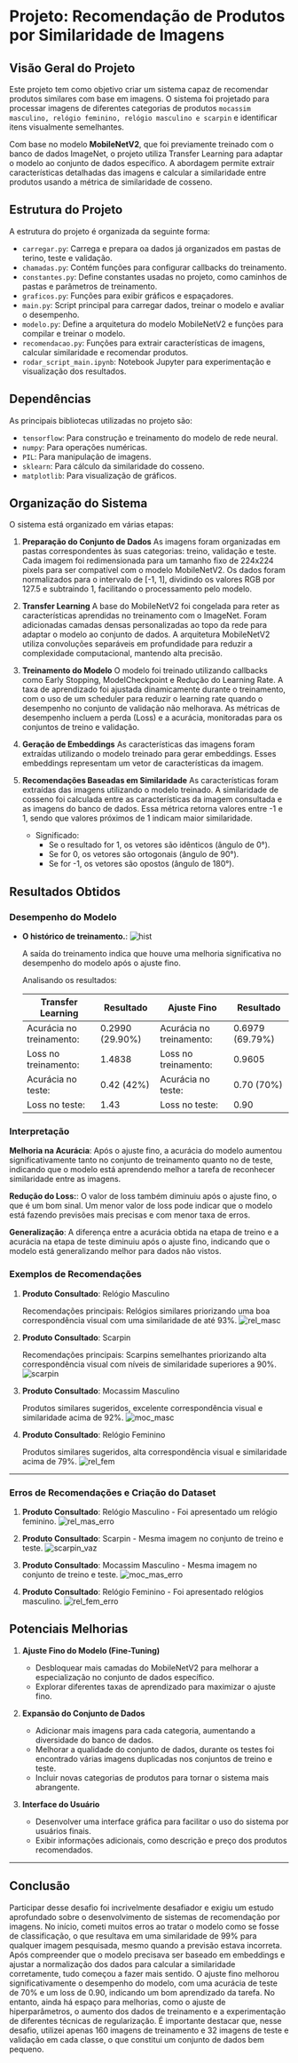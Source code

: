 # Projeto: Recomendação de Produtos por Similaridade de Imagens

## Visão Geral do Projeto
Este projeto tem como objetivo criar um sistema capaz de recomendar produtos similares com base em imagens. O sistema foi projetado para processar imagens de diferentes categorias de produtos `mocassim masculino, relógio feminino, relógio masculino e scarpin` e identificar itens visualmente semelhantes.

Com base no modelo **MobileNetV2**, que foi previamente treinado com o banco de dados ImageNet, o projeto utiliza Transfer Learning para adaptar o modelo ao conjunto de dados específico. A abordagem permite extrair características detalhadas das imagens e calcular a similaridade entre produtos usando a métrica de similaridade de cosseno.

## Estrutura do Projeto

A estrutura do projeto é organizada da seguinte forma:

- `carregar.py`: Carrega e prepara oa dados já organizados em pastas de terino, teste e validação.
- `chamadas.py`: Contém funções para configurar callbacks do treinamento.
- `constantes.py`: Define constantes usadas no projeto, como caminhos de pastas e parâmetros de treinamento.
- `graficos.py`: Funções para exibir gráficos e espaçadores.
- `main.py`: Script principal para carregar dados, treinar o modelo e avaliar o desempenho.
- `modelo.py`: Define a arquitetura do modelo MobileNetV2 e funções para compilar e treinar o modelo.
- `recomendacao.py`: Funções para extrair características de imagens, calcular similaridade e recomendar produtos.
- `rodar_script_main.ipynb`: Notebook Jupyter para experimentação e visualização dos resultados.

## Dependências

As principais bibliotecas utilizadas no projeto são:

- `tensorflow`: Para construção e treinamento do modelo de rede neural.
- `numpy`: Para operações numéricas.
- `PIL`: Para manipulação de imagens.
- `sklearn`: Para cálculo da similaridade do cosseno.
- `matplotlib`: Para visualização de gráficos.

## Organização do Sistema
O sistema está organizado em várias etapas:

1. **Preparação do Conjunto de Dados**
   As imagens foram organizadas em pastas correspondentes às suas categorias: treino, validação e teste. Cada imagem foi redimensionada para um tamanho fixo de 224x224 pixels para ser compatível com o modelo MobileNetV2. Os dados foram normalizados para o intervalo de [-1, 1], dividindo os valores RGB por 127.5 e subtraindo 1, facilitando o processamento pelo modelo.

2. **Transfer Learning**
   A base do MobileNetV2 foi congelada para reter as características aprendidas no treinamento com o ImageNet. Foram adicionadas camadas densas personalizadas ao topo da rede para adaptar o modelo ao conjunto de dados. A arquitetura MobileNetV2 utiliza convoluções separáveis em profundidade para reduzir a complexidade computacional, mantendo alta precisão.

3. **Treinamento do Modelo**
   O modelo foi treinado utilizando callbacks como Early Stopping, ModelCheckpoint e Redução do Learning Rate. A taxa de aprendizado foi ajustada dinamicamente durante o treinamento, com o uso de um scheduler para reduzir o learning rate quando o desempenho no conjunto de validação não melhorava. As métricas de desempenho incluem a perda (Loss) e a acurácia, monitoradas para os conjuntos de treino e validação.

4. **Geração de Embeddings**
   As características das imagens foram extraídas utilizando o modelo treinado para gerar embeddings. Esses embeddings representam um vetor de características da imagem.

5. **Recomendações Baseadas em Similaridade**
   As características foram extraídas das imagens utilizando o modelo treinado. A similaridade de cosseno foi calculada entre as características da imagem consultada e as imagens do banco de dados. Essa métrica retorna valores entre -1 e 1, sendo que valores próximos de 1 indicam maior similaridade.
   - Significado:
      - Se o resultado for 1, os vetores são idênticos (ângulo de 0°).
      - Se for 0, os vetores são ortogonais (ângulo de 90°).
      - Se for -1, os vetores são opostos (ângulo de 180°).

## Resultados Obtidos

### Desempenho do Modelo
- **O histórico de treinamento.**:
![hist](imagens/MobileNetV2_FT.jpg)

   A saída do treinamento indica que houve uma melhoria significativa no desempenho do modelo após o ajuste fino.

   Analisando os resultados:

   |Transfer Learning| Resultado|Ajuste Fino|Resultado|
   |-|-|-|-|
   |Acurácia no treinamento:| 0.2990 (29.90%)|Acurácia no treinamento: |0.6979 (69.79%)|
   |Loss no treinamento:| 1.4838|Loss no treinamento:| 0.9605|
   |Acurácia no teste: |0.42 (42%)|Acurácia no teste: |0.70 (70%)|
   |Loss no teste: |1.43|Loss no teste: |0.90|


### Interpretação
**Melhoria na Acurácia**: Após o ajuste fino, a acurácia do modelo aumentou significativamente tanto no conjunto de treinamento quanto no de teste, indicando que o modelo está aprendendo melhor a tarefa de reconhecer similaridade entre as imagens.

**Redução do Loss:**: O valor de loss também diminuiu após o ajuste fino, o que é um bom sinal. Um menor valor de loss pode indicar que o modelo está fazendo previsões mais precisas e com menor taxa de erros.

**Generalização**: A diferença entre a acurácia obtida na etapa de treino e a acurácia na etapa de teste diminuiu após o ajuste fino, indicando que o modelo está generalizando melhor para dados não vistos.


### Exemplos de Recomendações
1. **Produto Consultado**: Relógio Masculino

   Recomendações principais: Relógios similares priorizando uma boa correspondência visual com uma similaridade de até 93%.
   ![rel_masc](imagens/rel_mas.jpg)


2. **Produto Consultado**: Scarpin

   Recomendações principais: Scarpins semelhantes priorizando alta correspondência visual com níveis de similaridade superiores a 90%.
   ![scarpin](imagens/scarpin.jpg)

3. **Produto Consultado**: Mocassim Masculino

   Produtos similares sugeridos, excelente correspondência visual e similaridade acima de 92%.
   ![moc_masc](imagens/moc_mas.jpg)

4. **Produto Consultado**: Relógio Feminino

   Produtos similares sugeridos, alta correspondência visual e similaridade acima de 79%.
   ![rel_fem](imagens/rel_fem.jpg)

---

### Erros de Recomendações e Criação do Dataset
1. **Produto Consultado**: Relógio Masculino - Foi apresentado um relógio feminino.
![rel_mas_erro](imagens/rel_mas_erro.jpg)

2. **Produto Consultado**: Scarpin - Mesma imagem no conjunto de treino e teste.
![scarpin_vaz](imagens/scarpin_vaz.jpg)

3. **Produto Consultado**: Mocassim Masculino - Mesma imagem no conjunto de treino e teste.
![moc_mas_erro](imagens/moc_mas_erro.jpg)

4. **Produto Consultado**: Relógio Feminino - Foi apresentado relógios masculino.
![rel_fem_erro](imagens/rel_fem_erro.jpg)
## Potenciais Melhorias

1. **Ajuste Fino do Modelo (Fine-Tuning)**
   - Desbloquear mais camadas do MobileNetV2 para melhorar a especialização no conjunto de dados específico.
   - Explorar diferentes taxas de aprendizado para maximizar o ajuste fino.

2. **Expansão do Conjunto de Dados**
   - Adicionar mais imagens para cada categoria, aumentando a diversidade do banco de dados.
   - Melhorar a qualidade do conjunto de dados, durante os testes foi encontrado várias imagens duplicadas nos conjuntos de treino e teste.
   - Incluir novas categorias de produtos para tornar o sistema mais abrangente.

3. **Interface do Usuário**
   - Desenvolver uma interface gráfica para facilitar o uso do sistema por usuários finais.
   - Exibir informações adicionais, como descrição e preço dos produtos recomendados.

---

## **Conclusão**

Participar desse desafio foi incrivelmente desafiador e exigiu um estudo aprofundado sobre o desenvolvimento de sistemas de recomendação por imagens. No início, cometi muitos erros ao tratar o modelo como se fosse de classificação, o que resultava em uma similaridade de 99% para qualquer imagem pesquisada, mesmo quando a previsão estava incorreta. Após compreender que o modelo precisava ser baseado em embeddings e ajustar a normalização dos dados para calcular a similaridade corretamente, tudo começou a fazer mais sentido. O ajuste fino melhorou significativamente o desempenho do modelo, com uma acurácia de teste de 70% e um loss de 0.90, indicando um bom aprendizado da tarefa. No entanto, ainda há espaço para melhorias, como o ajuste de hiperparâmetros, o aumento dos dados de treinamento e a experimentação de diferentes técnicas de regularização. É importante destacar que, nesse desafio, utilizei apenas 160 imagens de treinamento e 32 imagens de teste e validação em cada classe, o que constitui um conjunto de dados bem pequeno.
